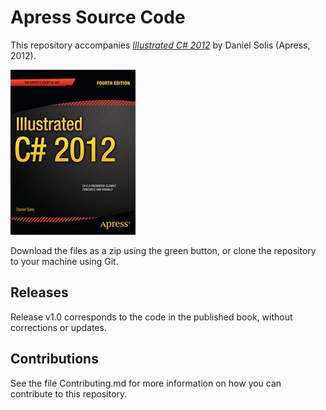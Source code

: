 # Apress Source Code

This repository accompanies [*Illustrated C# 2012*](http://www.apress.com/9781430242789) by Daniel Solis (Apress, 2012).

![Cover image](9781430242789.jpg)

Download the files as a zip using the green button, or clone the repository to your machine using Git.

## Releases

Release v1.0 corresponds to the code in the published book, without corrections or updates.

## Contributions

See the file Contributing.md for more information on how you can contribute to this repository.
